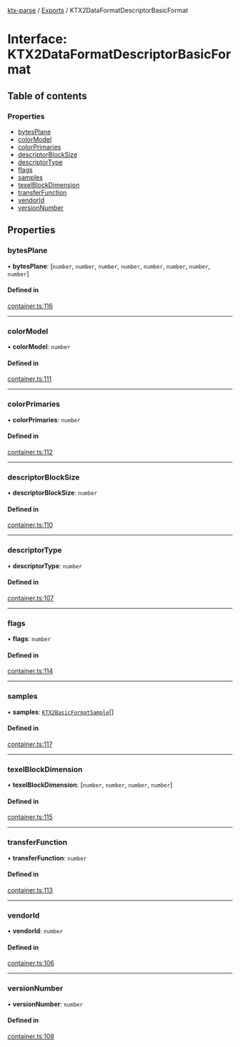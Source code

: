 [ktx-parse](../README.md) / [Exports](../modules.md) / KTX2DataFormatDescriptorBasicFormat

# Interface: KTX2DataFormatDescriptorBasicFormat

## Table of contents

### Properties

- [bytesPlane](KTX2DataFormatDescriptorBasicFormat.md#bytesplane)
- [colorModel](KTX2DataFormatDescriptorBasicFormat.md#colormodel)
- [colorPrimaries](KTX2DataFormatDescriptorBasicFormat.md#colorprimaries)
- [descriptorBlockSize](KTX2DataFormatDescriptorBasicFormat.md#descriptorblocksize)
- [descriptorType](KTX2DataFormatDescriptorBasicFormat.md#descriptortype)
- [flags](KTX2DataFormatDescriptorBasicFormat.md#flags)
- [samples](KTX2DataFormatDescriptorBasicFormat.md#samples)
- [texelBlockDimension](KTX2DataFormatDescriptorBasicFormat.md#texelblockdimension)
- [transferFunction](KTX2DataFormatDescriptorBasicFormat.md#transferfunction)
- [vendorId](KTX2DataFormatDescriptorBasicFormat.md#vendorid)
- [versionNumber](KTX2DataFormatDescriptorBasicFormat.md#versionnumber)

## Properties

### bytesPlane

• **bytesPlane**: [`number`, `number`, `number`, `number`, `number`, `number`, `number`, `number`]

#### Defined in

[container.ts:116](https://github.com/donmccurdy/KTX-Parse/blob/d8b081e/src/container.ts#L116)

___

### colorModel

• **colorModel**: `number`

#### Defined in

[container.ts:111](https://github.com/donmccurdy/KTX-Parse/blob/d8b081e/src/container.ts#L111)

___

### colorPrimaries

• **colorPrimaries**: `number`

#### Defined in

[container.ts:112](https://github.com/donmccurdy/KTX-Parse/blob/d8b081e/src/container.ts#L112)

___

### descriptorBlockSize

• **descriptorBlockSize**: `number`

#### Defined in

[container.ts:110](https://github.com/donmccurdy/KTX-Parse/blob/d8b081e/src/container.ts#L110)

___

### descriptorType

• **descriptorType**: `number`

#### Defined in

[container.ts:107](https://github.com/donmccurdy/KTX-Parse/blob/d8b081e/src/container.ts#L107)

___

### flags

• **flags**: `number`

#### Defined in

[container.ts:114](https://github.com/donmccurdy/KTX-Parse/blob/d8b081e/src/container.ts#L114)

___

### samples

• **samples**: [`KTX2BasicFormatSample`](KTX2BasicFormatSample.md)[]

#### Defined in

[container.ts:117](https://github.com/donmccurdy/KTX-Parse/blob/d8b081e/src/container.ts#L117)

___

### texelBlockDimension

• **texelBlockDimension**: [`number`, `number`, `number`, `number`]

#### Defined in

[container.ts:115](https://github.com/donmccurdy/KTX-Parse/blob/d8b081e/src/container.ts#L115)

___

### transferFunction

• **transferFunction**: `number`

#### Defined in

[container.ts:113](https://github.com/donmccurdy/KTX-Parse/blob/d8b081e/src/container.ts#L113)

___

### vendorId

• **vendorId**: `number`

#### Defined in

[container.ts:106](https://github.com/donmccurdy/KTX-Parse/blob/d8b081e/src/container.ts#L106)

___

### versionNumber

• **versionNumber**: `number`

#### Defined in

[container.ts:108](https://github.com/donmccurdy/KTX-Parse/blob/d8b081e/src/container.ts#L108)
